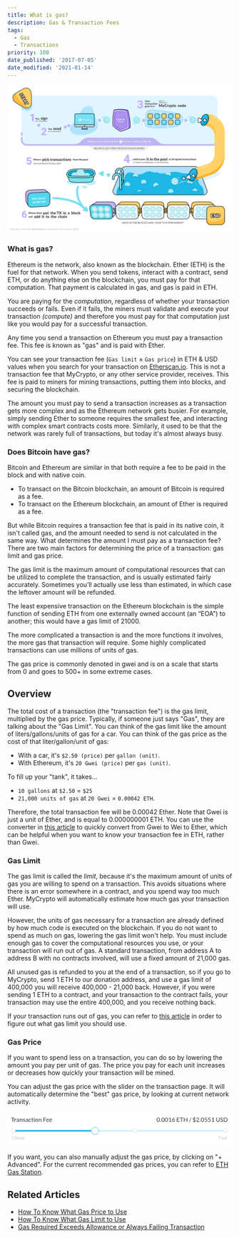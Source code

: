 ```yaml
---
title: What is gas?
description: Gas & Transaction Fees
tags:
  - Gas
  - Transactions
priority: 100
date_published: '2017-07-05'
date_modified: '2021-01-14'
---
```


![Transaction pool infographic](../../assets/shared/transaction-pool-infographic.png)

### What is gas?

Ethereum is the network, also known as the blockchain. Ether (ETH) is the fuel for that network. When you send tokens, interact with a contract, send ETH, or do anything else on the blockchain, you must pay for that computation. That payment is calculated in gas, and gas is paid in ETH.

You are paying for the _computation_, regardless of whether your transaction succeeds or fails. Even if it fails, the miners must validate and execute your transaction _(compute)_ and therefore you must pay for that computation just like you would pay for a successful transaction.

Any time you send a transaction on Ethereum you must pay a transaction fee. This fee is known as "gas" and is paid with Ether.

You can see your transaction fee (`Gas limit` × `Gas price`) in ETH & USD values when you search for your transaction on [Etherscan.io](https://etherscan.io). This is not a transaction fee that MyCrypto, or any other service provider, receives. This fee is paid to miners for mining transactions, putting them into blocks, and securing the blockchain.

The amount you must pay to send a transaction increases as a transaction gets more complex and as the Ethereum network gets busier. For example, simply sending Ether to someone requires the smallest fee, and interacting with complex smart contracts costs more. Similarly, it used to be that the network was rarely full of transactions, but today it's almost always busy.

### Does Bitcoin have gas?

Bitcoin and Ethereum are similar in that both require a fee to be paid in the block and with native coin.

* To transact on the Bitcoin blockchain, an amount of Bitcoin is required as a fee.
* To transact on the Ethereum blockchain, an amount of Ether is required as a fee.

But while Bitcoin requires a transaction fee that is paid in its native coin, it isn't called gas, and the amount needed to send is not calculated in the same way. 
What determines the amount I must pay as a transaction fee?
There are two main factors for determining the price of a transaction: gas limit and gas price.

The gas limit is the maximum amount of computational resources that can be utilized to complete the transaction, and is usually estimated fairly accurately. Sometimes you’ll actually use less than estimated, in which case the leftover amount will be refunded.

The least expensive transaction on the Ethereum blockchain is the simple function of sending ETH from one externally owned account (an “EOA”) to another; this would have a gas limit of 21000. 

The more complicated a transaction is and the more functions it involves, the more gas that transaction will require. Some highly complicated transactions can use millions of units of gas.

The gas price is commonly denoted in gwei and is on a scale that starts from 0 and goes to 500+ in some extreme cases. 

## Overview

The total cost of a transaction (the "transaction fee") is the gas limit, multiplied by the gas price. Typically, if someone just says "Gas", they are talking about the "Gas Limit". You can think of the gas limit like the amount of liters/gallons/units of gas for a car. You can think of the gas price as the cost of that liter/gallon/unit of gas:

- With a car, it's `$2.50 (price)` per `gallon (unit)`.
- With Ethereum, it's `20 Gwei (price)` per `gas (unit)`.

To fill up your "tank", it takes...

- `10 gallons` at `$2.50` = `$25`
- `21,000 units of gas` at `20 Gwei` = `0.00042 ETH`.

Therefore, the total transaction fee will be 0.00042 Ether. Note that Gwei is just a unit of Ether, and is equal to 0.000000001 ETH. You can use the converter in [this article](/general-knowledge/ethereum-blockchain/what-are-the-different-units-used-in-ethereum) to quickly convert from Gwei to Wei to Ether, which can be helpful when you want to know your transaction fee in ETH, rather than Gwei.

### Gas Limit

The gas limit is called the _limit_, because it's the maximum amount of units of gas you are willing to spend on a transaction. This avoids situations where there is an error somewhere in a contract, and you spend way too much Ether. MyCrypto will automatically estimate how much gas your transaction will use.

However, the units of gas necessary for a transaction are already defined by how much code is executed on the blockchain. If you do not want to spend as much on gas, lowering the gas limit won't help. You must include enough gas to cover the computational resources you use, or your transaction will run out of gas. A standard transaction, from address A to address B with no contracts involved, will use a fixed amount of 21,000 gas.

All unused gas is refunded to you at the end of a transaction, so if you go to MyCrypto, send 1 ETH to our donation address, and use a gas limit of 400,000 you will receive 400,000 - 21,000 back. However, if you were sending 1 ETH to a contract, and your transaction to the contract fails, your transaction may use the entire 400,000, and you receive nothing back.

If your transaction runs out of gas, you can refer to [this article](/how-to/sending/how-to-know-what-gas-price-or-gas-limit-to-use) in order to figure out what gas limit you should use.

### Gas Price

If you want to spend less on a transaction, you can do so by lowering the amount you pay per unit of gas. The price you pay for each unit increases or decreases how quickly your transaction will be mined.

You can adjust the gas price with the slider on the transaction page. It will automatically determine the "best" gas price, by looking at current network activity.

![](../../assets/general-knowledge/ethereum-blockchain/what-is-gas/transaction-fee-slider.png)

If you want, you can also manually adjust the gas price, by clicking on "+ Advanced". For the current recommended gas prices, you can refer to [ETH Gas Station](https://ethgasstation.info/).

## Related Articles

- [How To Know What Gas Price to Use](/how-to/sending/how-to-know-what-gas-price-to-use)
- [How To Know What Gas Limit to Use](/how-to/sending/how-to-know-what-gas-limit-to-use)
- [Gas Required Exceeds Allowance or Always Failing Transaction](/troubleshooting/sending/gas-required-exceeds-allowance-or-always-failing-transaction)
